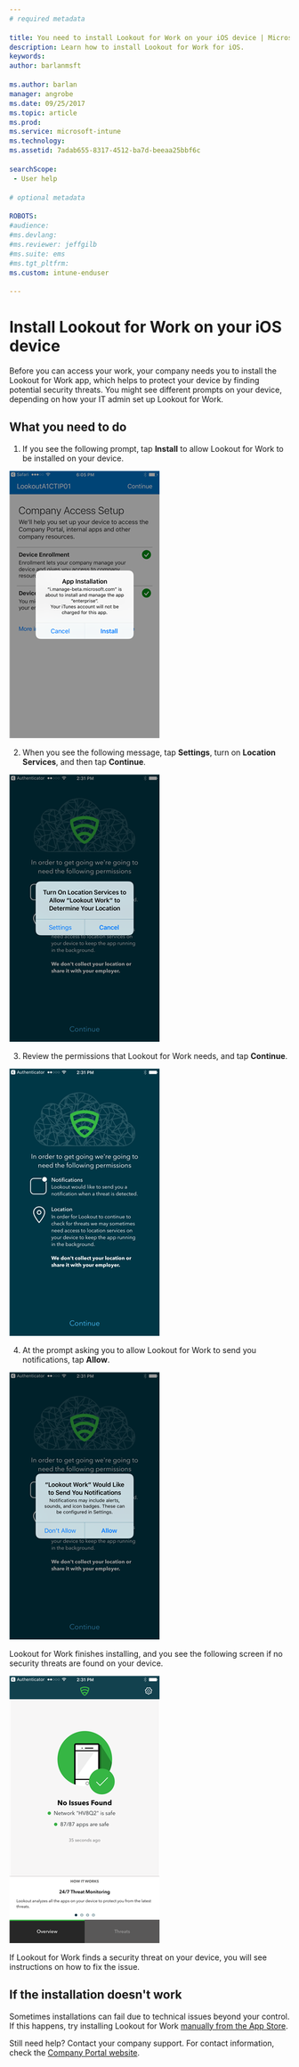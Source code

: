 ```yaml
---
# required metadata

title: You need to install Lookout for Work on your iOS device | Microsoft Docs
description: Learn how to install Lookout for Work for iOS.
keywords:
author: barlanmsft

ms.author: barlan
manager: angrobe
ms.date: 09/25/2017
ms.topic: article
ms.prod:
ms.service: microsoft-intune
ms.technology:
ms.assetid: 7adab655-8317-4512-ba7d-beeaa25bbf6c

searchScope:
 - User help

# optional metadata

ROBOTS:  
#audience:
#ms.devlang:
#ms.reviewer: jeffgilb
#ms.suite: ems
#ms.tgt_pltfrm:
ms.custom: intune-enduser

---
```


# Install Lookout for Work on your iOS device

Before you can access your work, your company needs you to install the Lookout for Work app, which helps to protect your device by finding potential security threats. You might see different prompts on your device, depending on how your IT admin set up Lookout for Work.

## What you need to do

1.	If you see the following prompt, tap **Install** to allow Lookout for Work to be installed on your device.

  ![Tap install to install Lookout for Work](./media/ios-mtd-install-app-request.png)

2. When you see the following message, tap **Settings**, turn on **Location Services**, and then tap **Continue**.

  ![Tap Settings and then Location Services](./media/ios-lfw-allow-location-services.png)

3. Review the permissions that Lookout for Work needs, and tap **Continue**.

  ![you are now connected to Lookout for Work](./media/ios-lfw-permissions-lookout-needs.png)

4. At the prompt asking you to allow Lookout for Work to send you notifications, tap **Allow**.

  ![Tap Settings and then Location Services](./media/ios-lfw-allow-notifications.png)

Lookout for Work finishes installing, and you see the following screen if no security threats are found on your device.

  ![Lookout for Work found no security threats](./media/ios-lfw-no-threats-found.png)

If Lookout for Work finds a security threat on your device, you will see instructions on how to fix the issue.

## If the installation doesn't work

Sometimes installations can fail due to technical issues beyond your control. If this happens, try installing Lookout for Work [manually from the App Store](https://itunes.apple.com/app/lookout-for-work/id997193468).

Still need help? Contact your company support. For contact information, check the [Company Portal website](https://portal.manage.microsoft.com).
